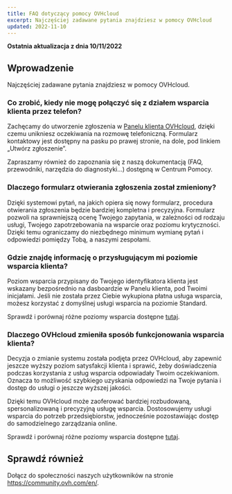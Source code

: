 ```yaml
---
title: FAQ dotyczący pomocy OVHcloud
excerpt: Najczęściej zadawane pytania znajdziesz w pomocy OVHcloud
updated: 2022-11-10
---
```


**Ostatnia aktualizacja z dnia 10/11/2022**

## Wprowadzenie

Najczęściej zadawane pytania znajdziesz w pomocy OVHcloud.

### Co zrobić, kiedy nie mogę połączyć się z działem wsparcia klienta przez telefon?

Zachęcamy do utworzenie zgłoszenia w [Panelu klienta OVHcloud](https://www.ovh.com/auth/?action=gotomanager&from=https://www.ovh.pl/&ovhSubsidiary=pl), dzięki czemu unikniesz oczekiwania na rozmowę telefoniczną. Formularz kontaktowy jest dostępny na pasku po prawej stronie, na dole, pod linkiem „Utwórz zgłoszenie”.

Zapraszamy również do zapoznania się z naszą dokumentacją (FAQ, przewodniki, narzędzia do diagnostyki...) dostępną w Centrum Pomocy.

### Dlaczego formularz otwierania zgłoszenia został zmieniony?

Dzięki systemowi pytań, na jakich opiera się nowy formularz, procedura otwierania zgłoszenia będzie bardziej kompletna i precyzyjna. Formularz pozwoli na sprawniejszą ocenę Twojego zapytania, w zależności od rodzaju usługi, Twojego zapotrzebowania na wsparcie oraz poziomu krytyczności. Dzięki temu ograniczamy do niezbędnego minimum wymianę pytań i odpowiedzi pomiędzy Tobą, a naszymi zespołami.

### Gdzie znajdę informację o przysługującym mi poziomie wsparcia klienta?

Poziom wsparcia przypisany do Twojego identyfikatora klienta jest wskazany bezpośrednio na dasboardzie w Panelu klienta, pod Twoimi inicjałami. Jeśli nie została przez Ciebie wykupiona płatna usługa wsparcia, możesz korzystać z domyślnej usługi wsparcia na poziomie Standard.

Sprawdź i porównaj różne poziomy wsparcia dostępne [tutaj](https://www.ovhcloud.com/pl/support-levels/).

### Dlaczego OVHcloud zmieniła sposób funkcjonowania wsparcia klienta?

Decyzja o zmianie systemu została podjęta przez OVHcloud, aby zapewnić jeszcze wyższy poziom satysfakcji klienta i sprawić, żeby doświadczenia podczas korzystania z usług wsparcia odpowiadały Twoim oczekiwaniom. Oznacza to możliwość szybkiego uzyskania odpowiedzi na Twoje pytania i dostęp do usługi o jeszcze wyższej jakości.

Dzięki temu OVHcloud może zaoferować bardziej rozbudowaną, spersonalizowaną i precyzyjną usługę wsparcia. Dostosowujemy usługi wsparcia do potrzeb przedsiębiorstw, jednocześnie pozostawiając dostęp do samodzielnego zarządzania online.

Sprawdź i porównaj różne poziomy wsparcia dostępne [tutaj](https://www.ovhcloud.com/pl/support-levels/).

## Sprawdź również
 
Dołącz do społeczności naszych użytkowników na stronie <https://community.ovh.com/en/>.